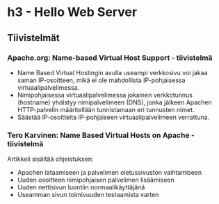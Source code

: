# h3 - Hello Web Server

## Tiivistelmät 

### Apache.org: Name-based Virtual Host Support - tiivistelmä

- Name Based Virtual Hostingin avulla useampi verkkosivu voi jakaa saman IP-osoitteen, mikä ei ole mahdollista IP-pohjaisessa virtuaalipalvelimessa.
- Nimipohjaisessa virtuaalipalvelimessa jokainen verkkotunnus (hostname) yhdistyy nimipalvelimeen (DNS), jonka jälkeen Apachen HTTP-palvelin määritellään tunnistamaan eri tunnusten nimet.
- Säästää IP-osoitteita IP-pohjaiseen virtuaalipalvelimeen verrattuna.

### Tero Karvinen: Name Based Virtual Hosts on Apache - tiivistelmä

Artikkeli sisältää ohjeistuksen: 

- Apachen lataamiseen ja palvelimen oletussivuston vaihtamiseen
- Uuden osoitteen nimipohjaisen palvelimen lisäämiseen
- Uuden nettisivun luontiin normaalikäyttäjänä
- Useamman sivun toimivuuden testaamista varten


